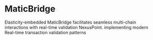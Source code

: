# MaticBridge
Elasticity-embedded MaticBridge facilitates seamless multi-chain interactions with real-time validation NexusPoint. implementing modern Real-time transaction validation patterns
